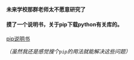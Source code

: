 **未来学校那群老师太不愿意研究了**

#### 摸了一个说明书，关于pip下载python有关库的。

[pip说明书](../battlefield/py朔鸣叔.pdf)

*（虽然我还是感觉搜个`pip`的用法就能解决这些问题）*

